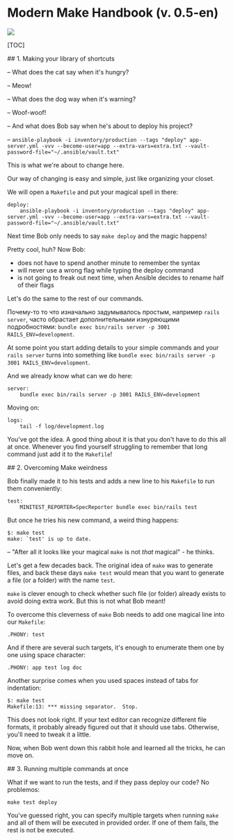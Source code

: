 # Modern Make Handbook (v. 0.5-en)

[![](https://i.imgur.com/a1MOR8T.png)](https://makefile.site)




[TOC]


<div style="page-break-after: always;"></div>
## 1. Making your library of shortcuts

– What does the cat say when it's hungry?

– Meow!



– What does the dog way when it's warning?

– Woof-woof!



– And what does Bob say when he's about to deploy his project?

– `ansible-playbook -i inventory/production --tags "deploy" app-server.yml -vvv --become-user=app --extra-vars=extra.txt --vault-password-file="~/.ansible/vault.txt"`


This is what we're about to change here.

Our way of changing is easy and simple, just like organizing your closet.

We will open a `Makefile` and put your magical spell in there:

```make
deploy:
	ansible-playbook -i inventory/production --tags "deploy" app-server.yml -vvv --become-user=app --extra-vars=extra.txt --vault-password-file="~/.ansible/vault.txt"
```



Next time Bob only needs to say `make deploy` and the magic happens!

Pretty cool, huh? Now Bob:

- does not have to spend another minute to remember the syntax
- will never use a wrong flag while typing the deploy command
- is not going to freak out next time, when Ansible decides to rename half of their flags



Let's do the same to the rest of our commands.

Почему-то то что изначально задумывалось простым, например `rails server`, часто обрастает дополнительными изнуряющими подробностями: `bundle exec bin/rails server -p 3001 RAILS_ENV=development`. 

At some point you start adding details to your simple commands and your `rails server` turns into something like `bundle exec bin/rails server -p 3001 RAILS_ENV=development`.

And we already know what can we do here:

```make
server:
	bundle exec bin/rails server -p 3001 RAILS_ENV=development
```

Moving on:

```make
logs:
	tail -f log/development.log
```

You've got the idea. A good thing about it is that you don't have to do this all at once. Whenever you find yourself struggling to remember that long command just add it to the `Makefile`!

<div style="page-break-after: always;"></div>
## 2. Overcoming Make weirdness

Bob finally made it to his tests and adds a new line to his `Makefile` to run them conveniently:

```make
test:
	MINITEST_REPORTER=SpecReporter bundle exec bin/rails test
```

But once he tries his new command, a weird thing happens:

```
$: make test
make: `test' is up to date.
```

– "After all it looks like your magical `make` is not *that* magical" - he thinks.


Let's get a few decades back. The original idea of `make` was to generate files, and back these days `make test` would mean that you want to generate a file (or a folder) with the name `test`.

`make` is clever enough to check whether such file (or folder) already exists to avoid doing extra work. But this is not what Bob meant!



To overcome this cleverness of `make` Bob needs to add one magical line into our `Makefile`:

`.PHONY: test`

And if there are several such targets, it's enough to enumerate them one by one using space character:

`.PHONY: app test log doc`



Another surprise comes when you used spaces instead of tabs for indentation:

```
$: make test
Makefile:13: *** missing separator.  Stop.
```

This does not look right. If your text editor can recognize different file formats, it probably already figured out that it should use tabs. Otherwise, you'll need to tweak it a little.

Now, when Bob went down this rabbit hole and learned all the tricks, he can move on.

<div style="page-break-after: always;"></div>
## 3. Running multiple commands at once

What if we want to run the tests, and if they pass deploy our code? No problemos:

`make test deploy`

You've guessed right, you can specify multiple targets when running `make` and all of them will be executed in provided order. If one of them fails, the rest is not be executed.



<!--
## 4. Subcommands

В какой-то момент в команде решили что негоже деплоить без запуска тестов и прогон тестов просто захардкодили внутрь команды деплой: 

```make
deploy: test
	ansible-playbook -i inventory/production --tags 'deploy' # ...
```

Т.е. при использовании `make deploy` до деплоя дойдет дело только если пройдут тесты.

<div style="page-break-after: always;"></div>
## 5. Aliases

Семен добавил в Makefile команду для прогона миграций, а Вова все никак не может запомнить как она называется. Иногда он пишет `make dbmigrate`, иногда `make db_migrate`, иногда по привычке вообще `make db:migrate`.

Увы, с последним ничего не поделать. Двоеточия в названиях комманд не поддерживаются. Зато можно смело нафигачить себе алиасов на остальные варианты! Чем Вова и занялся.

Для этого не нужно копипастить нашу длинную команду несколько раз, достаточно записать вызов оригинала после двоеточия:

```make
db-migrate:
	bundle exec bin/rails db:migrate

db_migrate: db-migrate
dbmigrate: db-migrate
```

Придумать годное название для шортката сходу бывает непросто. В таких случая как раз можно насоздавать сразу несколько алиасов, и оставить тот который приживется со временем.

<div style="page-break-after: always;"></div>
## 6. Multiline commands

Со временем Вове надоело набирать такую длинную команду, и он заменил ее на `make db` (не забыв добавить `db` в `PHONY:`)

И все бы классно, но в какой-то момент разработчики на проекте договорились не коммитить в проект `db/schema.rb` (который авто-обновляется после прогона миграций), а это значит что каждый раз после прогона миграций приходилось выполнять команду `make schema-reset`:

```make
schema-reset:
	git checkout HEAD -- db/schema.rb
```

К счастью, никто не запрещает запускать несколько команд под одним шорткатом, и команды Make можно вызывать из Makefile:

```make
db:
	bundle exec bin/rails db:migrate
	make schema-reset

schema-reset:
	git checkout HEAD -- db/schema.rb
```

Единственный минус в том, что Make по умолчанию многословен, и печатает каждую команду прежде чем выполнить:

```
$: make db
bundle exec bin/rails db:migrate 
# ...
make schema-reset
git checkout HEAD -- db/schema.rb
```

К счатью это легко забороть.

<div style="page-break-after: always;"></div>
## 7. Suppressing output

Все что нужно сделать чтобы Make не выводил саму команду, а просто её выполнял, это добавить перед ней символ "@".

Например, так:

```make
hello:
	@echo "Привет, Вова!"
```

Соответственно лишний вывод "make schema-reset" прячем так:

```make
db:
	bundle exec bin/rails db:migrate
	@make schema-reset
```

Ура! 

<div style="page-break-after: always;"></div>
## 8. Ignoring errors

При деплое на staging разрабы тоже решили прогонять тесты:

```make
staging-deploy: 
	@make test
	ansible-playbook -i inventory/staging --tags 'deploy' #...
```

Правда быстро выяснилось, что иногда надо задеплоить, даже если тесты падают! 

Чтобы не выпиливать тесты из сценария, но деплоить несмотря на их результат, можно использовать магический префикс "-":

```make
staging-deploy: 
	-@make test
	ansible-playbook -i inventory/staging --tags 'deploy' #...
```


## 9. Running command only if another one fails

А можно было поступить по другому.

```make
staging-deploy: 
	@make test || echo "Опять Вова поломал тесты!!"
	ansible-playbook -i inventory/staging --tags 'deploy' #...
```

Это даже не фишка Make, это обычный Bash scripting. В результате программа будет каждый раз журить Вову если тесты упали, но и от деплоя отказываться не будет.

<div style="page-break-after: always;"></div>
## 10. Passing arguments

Однажды Вове понадобилось стянуть дамп базы со стэйджинга на свой комп. Пришлось напрячь остатки пямяти и разродиться скриптом:

```make
staging-fetch-dump:
	scp app@staging-server.dev:/path/to/app/db/dump.tgz ./
```

Только вот неплохо бы его сделать чуть более полезным. Вдруг понадобится какой-то еще файл стягивать.

По такому случаю можно передать название файла в качестве аргумента:

```make
staging-fetch:
	scp app@staging-server.dev:/path/to/app/$(F)/ ./
```

Вызов команды теперь будет выглядеть так:

`make staging-fetch F=db/dump.tgz`

<div style="page-break-after: always;"></div>
## 11. Seamless arguments

Однако в случае когда аргумент всего один, было бы классно избавиться от необходимости запоминать название этого самого аргумента и вызывать команду прямо так: `make staging-fetch db/dump.tgz`

Этого можно добиться, но только с помочью черной магии. Надо добавить в Makefile вот такую конструкцию:

```make
ARGS = $(filter-out $@,$(MAKECMDGOALS))
%:
  @:
```

Шорткат при таких раскладах выглядит вот так:

```
staging-fetch:
	scp app@staging-server.dev:/path/to/app/$(ARGS)/ ./
```

Но магия на то и черная, что у неё есть неприятный спецеффект – уже после того как все успешно выполнится, прилетает вот такое сообщение:

```
make: *** No rule to make target 'db/dump.tgz'.  Stop.
```

Можете почитать [подробности того как это работает](https://stackoverflow.com/a/6273809/1334666), чуть ниже вроде даже показывают как победить проблему с ошибкой, но мне это победить не удалось.

Короче говоря, Вова смирился, и решил что можно заплатить такую цену за такую фичу, ну а вам решать самим.

<div style="page-break-after: always;"></div>
## 12. Advanced scripting

Внезапно админы запилили все так, что теперь на каждый фичебранч поднимается по отдельному стэйджингу.

И все бы классно, но теперь в наши крутые шорткаты для работы со стэйджингом придется добавлять по еще одной переменной - имени сервера:

```make
ssh:
	ssh app@$(S)

staging-fetch:
	scp app@$(S):/path/to/app/$(F)/ ./
```

... [TO BE CONTINUED IN PRO VERSION](https://gum.co/makefile-ru): ...

1. [Advanced scripting](https://gum.co/makefile-ru)
2. [Putting things in order](https://gum.co/makefile-ru)
3. [Naming conventions](https://gum.co/makefile-ru)
4. [Full workflow automation](https://gum.co/makefile-ru)
5. [Guiding principles](https://gum.co/makefile-ru)











[![](https://i.imgur.com/MhU79hR.png)](https://makefile.site#yay)

